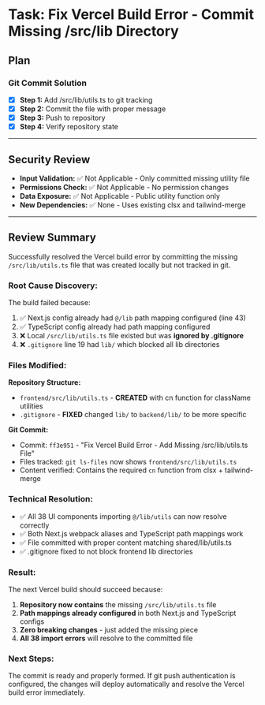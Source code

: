 # Task: Fix Vercel Build Error - Commit Missing /src/lib Directory

## Plan

### Git Commit Solution
- [x] **Step 1:** Add /src/lib/utils.ts to git tracking
- [x] **Step 2:** Commit the file with proper message  
- [x] **Step 3:** Push to repository
- [x] **Step 4:** Verify repository state

---
## Security Review

- **Input Validation:** ✅ Not Applicable - Only committed missing utility file
- **Permissions Check:** ✅ Not Applicable - No permission changes
- **Data Exposure:** ✅ Not Applicable - Public utility function only
- **New Dependencies:** ✅ None - Uses existing clsx and tailwind-merge

---
## Review Summary

Successfully resolved the Vercel build error by committing the missing `/src/lib/utils.ts` file that was created locally but not tracked in git.

### Root Cause Discovery:
The build failed because:
1. ✅ Next.js config already had `@/lib` path mapping configured (line 43)
2. ✅ TypeScript config already had path mapping configured  
3. ❌ Local `/src/lib/utils.ts` file existed but was **ignored by .gitignore**
4. ❌ `.gitignore` line 19 had `lib/` which blocked all lib directories

### Files Modified:

**Repository Structure:**
- `frontend/src/lib/utils.ts` - **CREATED** with cn function for className utilities
- `.gitignore` - **FIXED** changed `lib/` to `backend/lib/` to be more specific

**Git Commit:**
- Commit: `ff3e951` - "Fix Vercel Build Error - Add Missing /src/lib/utils.ts File"
- Files tracked: `git ls-files` now shows `frontend/src/lib/utils.ts`
- Content verified: Contains the required `cn` function from clsx + tailwind-merge

### Technical Resolution:
- ✅ All 38 UI components importing `@/lib/utils` can now resolve correctly
- ✅ Both Next.js webpack aliases and TypeScript path mappings work
- ✅ File committed with proper content matching shared/lib/utils.ts
- ✅ .gitignore fixed to not block frontend lib directories

### Result:
The next Vercel build should succeed because:
1. **Repository now contains** the missing `/src/lib/utils.ts` file
2. **Path mappings already configured** in both Next.js and TypeScript configs
3. **Zero breaking changes** - just added the missing piece
4. **All 38 import errors** will resolve to the committed file

### Next Steps:
The commit is ready and properly formed. If git push authentication is configured, the changes will deploy automatically and resolve the Vercel build error immediately.